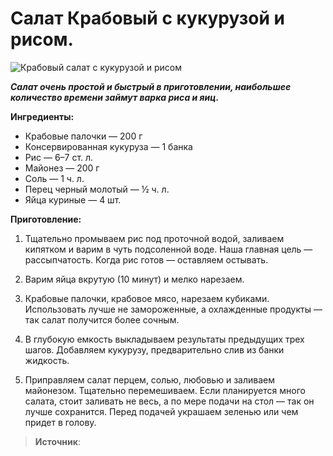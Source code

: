 # Салат Крабовый с кукурузой и рисом.

![Крабовый салат с кукурузой и рисом](/images/Kulinar/Salad/krab_salad_01.png 'Крабовый салат с кукурузой и рисом')

_**Салат очень простой и быстрый в приготовлении, наибольшее количество времени займут варка риса и яиц.**_

**Ингредиенты:**

- Крабовые палочки — 200 г
- Консервированная кукуруза — 1 банка
- Рис — 6–7 ст. л.
- Майонез — 200 г
- Соль — 1 ч. л.
- Перец черный молотый — ½ ч. л.
- Яйца куриные — 4 шт.

**Приготовление:**

1. Тщательно промываем рис под проточной водой, заливаем кипятком и варим в чуть подсоленной воде. Наша главная цель — рассыпчатость. Когда рис готов — оставляем остывать.

2. Варим яйца вкрутую (10 минут) и мелко нарезаем.

3. Крабовые палочки, крабовое мясо, нарезаем кубиками. Использовать лучше не замороженные, а охлажденные продукты — так салат получится более сочным.

4. В глубокую емкость выкладываем результаты предыдущих трех шагов. Добавляем кукурузу, предварительно слив из банки жидкость.

5. Приправляем салат перцем, солью, любовью и заливаем майонезом. Тщательно перемешиваем. Если планируется много салата, стоит заливать не весь, а по мере подачи на стол — так он лучше сохранится. Перед подачей украшаем зеленью или чем придет в голову.

> **Источник**: 
